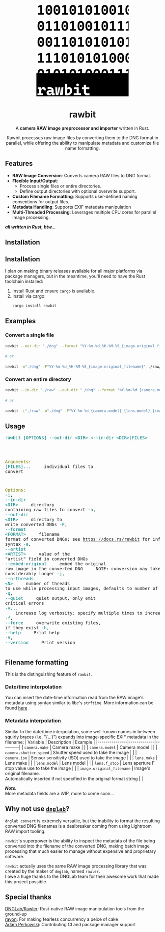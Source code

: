 <div align="center">
<img width="300" height="300" src="./res/rawbit.png"/>
<br>

# rawbit

A **camera RAW image preprocessor and importer** written in Rust.  

Rawbit processes raw image files by converting them to the DNG format in parallel,
while offering the ability to manipulate metadata and customize file name formatting.

</div>

## Features

- **RAW Image Conversion**: Converts camera RAW files to DNG format.
- **Flexible Input/Output**:
  - Process single files or entire directories.
  - Define output directories with optional overwrite support.
- **Custom Filename Formatting**: Supports user-defined naming conventions for output files.
- **Metadata Handling**: Supports EXIF metadata manipulation
- **Multi-Threaded Processing**: Leverages multiple CPU cores for parallel image processing.

*__all written in Rust, btw...__*

## Installation

## Installation

I plan on making binary releases available for all major platforms via package managers,
but in the meantime, you'll need to have the Rust toolchain installed:

1. Install [Rust](https://www.rust-lang.org/tools/install) and ensure `cargo` is available.
2. Install via cargo:
    ```sh
    cargo install rawbit
    ```

## Examples

### Convert a single file

```sh
rawbit --out-dir "./dng" --format "%Y-%m-%d_%H-%M-%S_{image.original_filename}" ./raw/ABC1234.ARW

# or 

rawbit -o"./dng" -F"%Y-%m-%d_%H-%M-%S_{image.original_filename}" ./raw/ABC1234.ARW
```

### Convert an entire directory

```sh
rawbit --in-dir "./raw" --out-dir "./dng" --format "%Y-%m-%d_{camera.model}_{lens.model}_{image.original_filename}"

# or

rawbit -i"./raw" -o"./dng" -F"%Y-%m-%d_{camera.model}_{lens.model}_{image.original_filename}"
```

## Usage

<div>
<pre>
<span style="color:teal;">rawbit</span> <span style="color:teal;">[OPTIONS]</span> <span style="color:teal;">--out-dir</span><span style="color:teal;"> </span><span style="color:teal;">&lt;DIR&gt;</span> <span style="color:teal;">&lt;--in-dir &lt;DIR&gt;|FILES&gt;</span>
<br>

<span style="color:olive;">Arguments:</span>
  <span style="color:teal;">\[FILES\]...</span>
&nbsp;&nbsp;&nbsp;&nbsp;individual files to convert

<span style="color:olive;">Options:</span>
  <span style="color:teal;">-i</span>, <span style="color:teal;">--in-dir</span><span style="color:teal;"> </span><span style="color:teal;">&lt;DIR&gt;</span>
&nbsp;&nbsp;&nbsp;&nbsp;directory containing raw files to convert
  <span style="color:teal;">-o</span>, <span style="color:teal;">--out-dir</span><span style="color:teal;"> </span><span style="color:teal;">&lt;DIR&gt;</span>
&nbsp;&nbsp;&nbsp;&nbsp;directory to write converted DNGs
  <span style="color:teal;">-F</span>, <span style="color:teal;">--format</span><span style="color:teal;"> </span><span style="color:teal;">&lt;FORMAT&gt;</span>
&nbsp;&nbsp;&nbsp;&nbsp;filename format of converted DNGs; see https://docs.rs/rawbit for info on syntax
  <span style="color:teal;">-a</span>, <span style="color:teal;">--artist</span><span style="color:teal;"> </span><span style="color:teal;">&lt;ARTIST&gt;</span>
&nbsp;&nbsp;&nbsp;&nbsp;value of the &quot;artist&quot; field in converted DNGs
      <span style="color:teal;">--embed-original</span>
&nbsp;&nbsp;&nbsp;&nbsp;embed the original raw image in the converted DNG
&nbsp;&nbsp;&nbsp;&nbsp;NOTE: conversion may take considerably longer
  <span style="color:teal;">-j</span>, <span style="color:teal;">--n-threads</span><span style="color:teal;"> </span><span style="color:teal;">&lt;N&gt;</span>
&nbsp;&nbsp;&nbsp;&nbsp;number of threads to use while processing input images, defaults to number of CPUs
  <span style="color:teal;">-q</span>, <span style="color:teal;">--quiet</span>
&nbsp;&nbsp;&nbsp;&nbsp;quiet output, only emit critical errors
  <span style="color:teal;">-v</span><span style="color:teal;">...</span>
&nbsp;&nbsp;&nbsp;&nbsp;increase log verbosity; specify multiple times to increase verbosity
  <span style="color:teal;">-f</span>, <span style="color:teal;">--force</span>
&nbsp;&nbsp;&nbsp;&nbsp;overwrite existing files, if they exist
  <span style="color:teal;">-h</span>, <span style="color:teal;">--help</span>
&nbsp;&nbsp;&nbsp;&nbsp;Print help
  <span style="color:teal;">-V</span>, <span style="color:teal;">--version</span>
&nbsp;&nbsp;&nbsp;&nbsp;Print version
</pre>
</div>

## Filename formatting

This is the distinguishing feature of `rawbit`.

### Date/time interpolation

You can insert the date-time information read from the RAW image's metadata using
syntax similar to libc's `strftime`.
More information can be found [here](https://docs.rs/chrono/latest/chrono/format/strftime/index.html)

### Metadata interpolation

Similar to the date/time interpolation, some well-known names in between squirly braces (i.e.
"{...}") expands into image-specific EXIF metadata in the filename:
| Variable      | Description | Example |
|---------------|-------------|---------|
| `camera.make` | Camera make | |
| `camera.model` | Camera model | |
| `camera.shutter_speed` | Shutter speed used to take the image | |
| `camera.iso` | Sensor sensitivity (ISO) used to take the image | |
| `lens.make` | Lens make | |
| `lens.model` | Lens model | |
| `lens.f_stop` | Lens aperture F stop value use to take the image | |
| `image.original_filename` | Image's original filename.<br>Automatically inserted if not specified in the original format string | |

*__Note:__*  
More metadata fields are a WIP, more to come soon...

## Why not use [`dnglab`](https://github.com/dnglab/dnglab)?

`dnglab convert` is extremely versatile, but the inability to format the resulting
converted DNG filenames is a dealbreaker coming from using Lightroom RAW import
tooling.

`rawbit`'s superpower is the ability to inspect the metadata of the file being converted
into the filename of the converted DNG, making batch image processing that much easier
to manage without expensive and proprietary software.

`rawbit` actually uses the same RAW image processing library that was created by
the maker of `dnglab`, named `rawler`.  
I owe a huge thanks to the DNGLab team for their awesome work that made this project possible.

## Special thanks

[DNGLab/Rawler](https://github.com/dnglab/dnglab/blob/main/rawler): Rust-native RAW image manipulation tools from the ground-up  
[rayon](https://github.com/rayon-rs/rayon): For making fearless concurrency a peice of cake  
[Adam Perkowski](https://github.com/adamperkowski): Contributing CI and package manager support  
